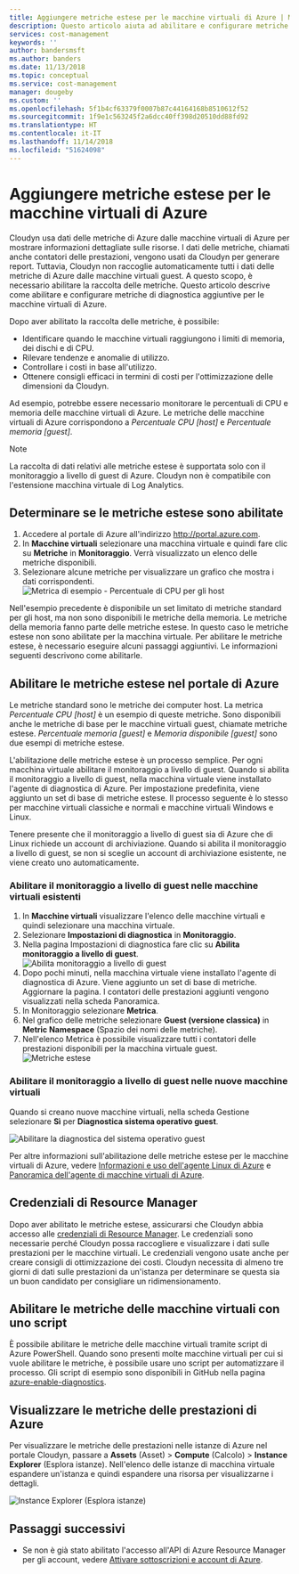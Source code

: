 ```yaml
---
title: Aggiungere metriche estese per le macchine virtuali di Azure | Microsoft Docs
description: Questo articolo aiuta ad abilitare e configurare metriche di diagnostica estese per le macchine virtuali di Azure.
services: cost-management
keywords: ''
author: bandersmsft
ms.author: banders
ms.date: 11/13/2018
ms.topic: conceptual
ms.service: cost-management
manager: dougeby
ms.custom: ''
ms.openlocfilehash: 5f1b4cf63379f0007b87c44164168b8510612f52
ms.sourcegitcommit: 1f9e1c563245f2a6dcc40ff398d20510dd88fd92
ms.translationtype: HT
ms.contentlocale: it-IT
ms.lasthandoff: 11/14/2018
ms.locfileid: "51624098"
---
```

# <a name="add-extended-metrics-for-azure-virtual-machines"></a>Aggiungere metriche estese per le macchine virtuali di Azure

Cloudyn usa dati delle metriche di Azure dalle macchine virtuali di Azure per mostrare informazioni dettagliate sulle risorse. I dati delle metriche, chiamati anche contatori delle prestazioni, vengono usati da Cloudyn per generare report. Tuttavia, Cloudyn non raccoglie automaticamente tutti i dati delle metriche di Azure dalle macchine virtuali guest. A questo scopo, è necessario abilitare la raccolta delle metriche. Questo articolo descrive come abilitare e configurare metriche di diagnostica aggiuntive per le macchine virtuali di Azure.

Dopo aver abilitato la raccolta delle metriche, è possibile:

- Identificare quando le macchine virtuali raggiungono i limiti di memoria, dei dischi e di CPU.
- Rilevare tendenze e anomalie di utilizzo.
- Controllare i costi in base all'utilizzo.
- Ottenere consigli efficaci in termini di costi per l'ottimizzazione delle dimensioni da Cloudyn.

Ad esempio, potrebbe essere necessario monitorare le percentuali di CPU e memoria delle macchine virtuali di Azure. Le metriche delle macchine virtuali di Azure corrispondono a _Percentuale CPU [host]_ e _Percentuale memoria [guest]_.

> [!NOTE]
> La raccolta di dati relativi alle metriche estese è supportata solo con il monitoraggio a livello di guest di Azure. Cloudyn non è compatibile con l'estensione macchina virtuale di Log Analytics.

## <a name="determine-whether-extended-metrics-are-enabled"></a>Determinare se le metriche estese sono abilitate

1. Accedere al portale di Azure all'indirizzo http://portal.azure.com.
2. In **Macchine virtuali** selezionare una macchina virtuale e quindi fare clic su **Metriche** in **Monitoraggio**. Verrà visualizzato un elenco delle metriche disponibili.
3. Selezionare alcune metriche per visualizzare un grafico che mostra i dati corrispondenti.  
    ![Metrica di esempio - Percentuale di CPU per gli host](./media/azure-vm-extended-metrics/metric01.png)

Nell'esempio precedente è disponibile un set limitato di metriche standard per gli host, ma non sono disponibili le metriche della memoria. Le metriche della memoria fanno parte delle metriche estese. In questo caso le metriche estese non sono abilitate per la macchina virtuale. Per abilitare le metriche estese, è necessario eseguire alcuni passaggi aggiuntivi. Le informazioni seguenti descrivono come abilitarle.

## <a name="enable-extended-metrics-in-the-azure-portal"></a>Abilitare le metriche estese nel portale di Azure

Le metriche standard sono le metriche dei computer host. La metrica _Percentuale CPU [host]_ è un esempio di queste metriche. Sono disponibili anche le metriche di base per le macchine virtuali guest, chiamate metriche estese. _Percentuale memoria [guest]_ e _Memoria disponibile [guest]_ sono due esempi di metriche estese.

L'abilitazione delle metriche estese è un processo semplice. Per ogni macchina virtuale abilitare il monitoraggio a livello di guest. Quando si abilita il monitoraggio a livello di guest, nella macchina virtuale viene installato l'agente di diagnostica di Azure. Per impostazione predefinita, viene aggiunto un set di base di metriche estese. Il processo seguente è lo stesso per macchine virtuali classiche e normali e macchine virtuali Windows e Linux.

Tenere presente che il monitoraggio a livello di guest sia di Azure che di Linux richiede un account di archiviazione. Quando si abilita il monitoraggio a livello di guest, se non si sceglie un account di archiviazione esistente, ne viene creato uno automaticamente.

### <a name="enable-guest-level-monitoring-on-existing-vms"></a>Abilitare il monitoraggio a livello di guest nelle macchine virtuali esistenti

1. In **Macchine virtuali** visualizzare l'elenco delle macchine virtuali e quindi selezionare una macchina virtuale.
2. Selezionare **Impostazioni di diagnostica** in **Monitoraggio**.
3. Nella pagina Impostazioni di diagnostica fare clic su **Abilita monitoraggio a livello di guest**.  
    ![Abilita monitoraggio a livello di guest](./media/azure-vm-extended-metrics/enable-guest-monitoring.png)
4. Dopo pochi minuti, nella macchina virtuale viene installato l'agente di diagnostica di Azure. Viene aggiunto un set di base di metriche. Aggiornare la pagina. I contatori delle prestazioni aggiunti vengono visualizzati nella scheda Panoramica.
5. In Monitoraggio selezionare **Metrica**.
6. Nel grafico delle metriche selezionare **Guest (versione classica)** in **Metric Namespace** (Spazio dei nomi delle metriche).
7. Nell'elenco Metrica è possibile visualizzare tutti i contatori delle prestazioni disponibili per la macchina virtuale guest.  
    ![Metriche estese](./media/azure-vm-extended-metrics/extended-metrics.png)

### <a name="enable-guest-level-monitoring-on-new-vms"></a>Abilitare il monitoraggio a livello di guest nelle nuove macchine virtuali

Quando si creano nuove macchine virtuali, nella scheda Gestione selezionare **Sì** per **Diagnostica sistema operativo guest**.

![Abilitare la diagnostica del sistema operativo guest](./media/azure-vm-extended-metrics/new-enable-diag.png)

Per altre informazioni sull'abilitazione delle metriche estese per le macchine virtuali di Azure, vedere [Informazioni e uso dell'agente Linux di Azure](../virtual-machines/extensions/agent-linux.md) e [Panoramica dell'agente di macchine virtuali di Azure](../virtual-machines/extensions/agent-windows.md).

## <a name="resource-manager-credentials"></a>Credenziali di Resource Manager

Dopo aver abilitato le metriche estese, assicurarsi che Cloudyn abbia accesso alle [credenziali di Resource Manager](activate-subs-accounts.md). Le credenziali sono necessarie perché Cloudyn possa raccogliere e visualizzare i dati sulle prestazioni per le macchine virtuali. Le credenziali vengono usate anche per creare consigli di ottimizzazione dei costi. Cloudyn necessita di almeno tre giorni di dati sulle prestazioni da un'istanza per determinare se questa sia un buon candidato per consigliare un ridimensionamento.

## <a name="enable-vm-metrics-with-a-script"></a>Abilitare le metriche delle macchine virtuali con uno script

È possibile abilitare le metriche delle macchine virtuali tramite script di Azure PowerShell. Quando sono presenti molte macchine virtuali per cui si vuole abilitare le metriche, è possibile usare uno script per automatizzare il processo. Gli script di esempio sono disponibili in GitHub nella pagina [azure-enable-diagnostics](https://github.com/Cloudyn/azure-enable-diagnostics).

## <a name="view-azure-performance-metrics"></a>Visualizzare le metriche delle prestazioni di Azure

Per visualizzare le metriche delle prestazioni nelle istanze di Azure nel portale Cloudyn, passare a **Assets** (Asset)  > **Compute** (Calcolo)  > **Instance Explorer** (Esplora istanze). Nell'elenco delle istanze di macchina virtuale espandere un'istanza e quindi espandere una risorsa per visualizzarne i dettagli.

![Instance Explorer (Esplora istanze)](./media/azure-vm-extended-metrics/instance-explorer.png)

## <a name="next-steps"></a>Passaggi successivi

- Se non è già stato abilitato l'accesso all'API di Azure Resource Manager per gli account, vedere [Attivare sottoscrizioni e account di Azure](activate-subs-accounts.md).
